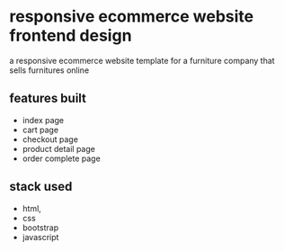 # responsive ecommerce website frontend design
a responsive ecommerce website template for a furniture company that sells furnitures  online

## features built

- index page
- cart page
- checkout page
- product detail page
- order complete page



## stack used

- html,
- css 
- bootstrap
- javascript
